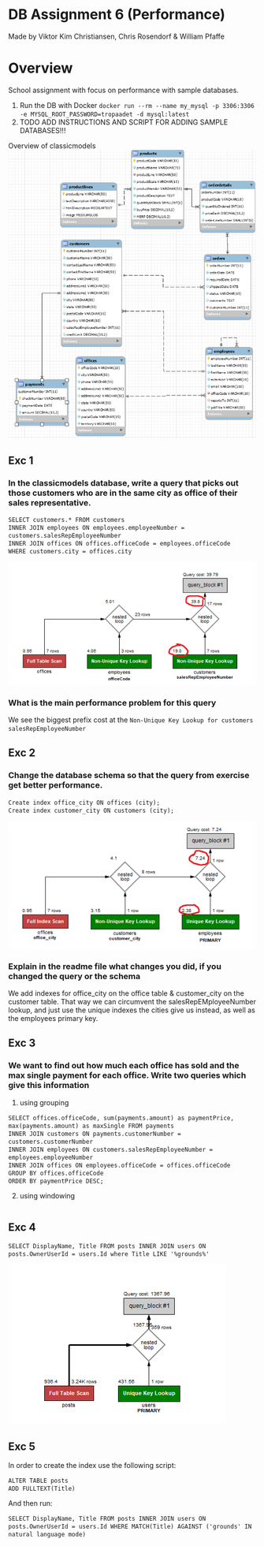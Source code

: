 # DB Assignment 6 (Performance)
Made by Viktor Kim Christiansen, Chris Rosendorf & William Pfaffe
# Overview
School assignment with focus on performance with sample databases.
1. Run the DB with Docker `docker run --rm --name my_mysql -p 3306:3306 -e MYSQL_ROOT_PASSWORD=tropaadet -d mysql:latest`
2. TODO ADD INSTRUCTIONS AND SCRIPT FOR ADDING SAMPLE DATABASES!!!

Overview of classicmodels
![classicmodels](classicmodels.png "classicmodels")

## Exc 1 
### In the classicmodels database, write a query that picks out those customers who are in the same city as office of their sales representative.
```
SELECT customers.* FROM customers
INNER JOIN employees ON employees.employeeNumber = customers.salesRepEmployeeNumber
INNER JOIN offices ON offices.officeCode = employees.officeCode
WHERE customers.city = offices.city
```
![Execution Plan1](exc1/plan1.png "Execution Plan1")

### What is the main performance problem for this query
We see the biggest prefix cost at the `Non-Unique Key Lookup for customers salesRepEmployeeNumber`


## Exc 2
### Change the database schema so that the query from exercise get better performance.

```
Create index office_city ON offices (city);
Create index customer_city ON customers (city);
```

![Execution Plan2](exc2/plan2.png "Execution Plan2")

### Explain in the readme file what changes you did, if you changed the query or the schema
We add indexes for office_city on the office table & customer_city on the customer table. That way we can circumvent the salesRepEMployeeNumber lookup, and just use the unique indexes the cities give us instead, as well as the employees primary key.

## Exc 3

### We want to find out how much each office has sold and the max single payment for each office. Write two queries which give this information

1. using grouping
```
SELECT offices.officeCode, sum(payments.amount) as paymentPrice, max(payments.amount) as maxSingle FROM payments
INNER JOIN customers ON payments.customerNumber = customers.customerNumber
INNER JOIN employees ON customers.salesRepEmployeeNumber = employees.employeeNumber
INNER JOIN offices ON employees.officeCode = offices.officeCode
GROUP BY offices.officeCode
ORDER BY paymentPrice DESC;

```

2. using windowing
```

```

## Exc 4

```
SELECT DisplayName, Title FROM posts INNER JOIN users ON posts.OwnerUserId = users.Id where Title LIKE '%grounds%' 
```
![Execution Plan2](/exc4/opg4.png "Execution Plan2")
## Exc 5
In order to create the index use the following script:
```
ALTER TABLE posts  
ADD FULLTEXT(Title)
```

And then run:

```
SELECT DisplayName, Title FROM posts INNER JOIN users ON posts.OwnerUserId = users.Id WHERE MATCH(Title) AGAINST ('grounds' IN natural language mode)
```
